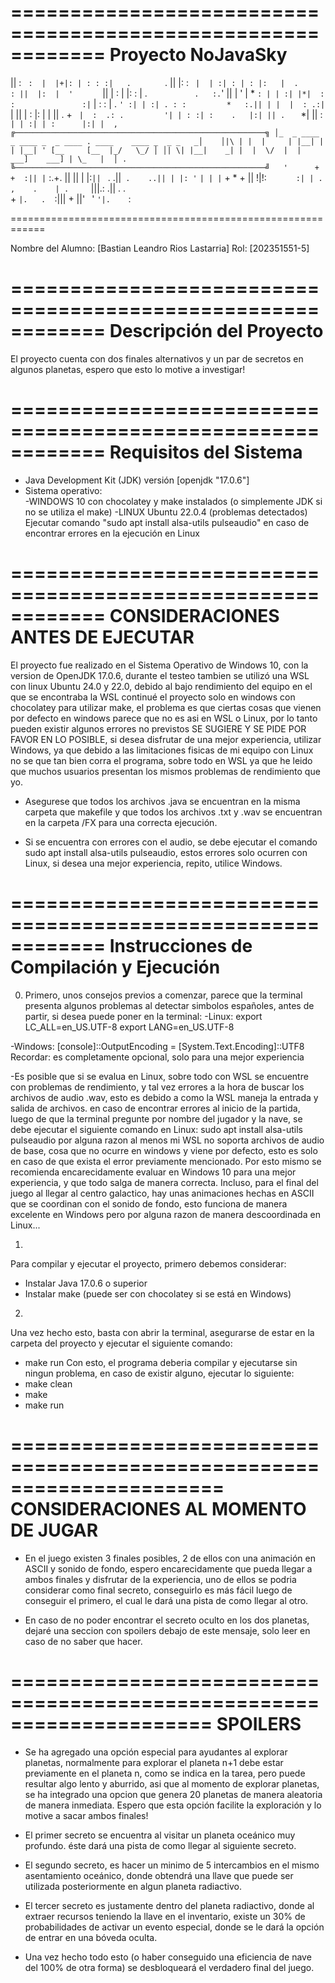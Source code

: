 ============================================================
                     Proyecto NoJavaSky
============================================================
||  :     `  :  |  |+|: | : : :|   .        `              .
||  |:  :    `  |  | :| : | : |:   |  .                    :
||  |:  |  '       ` || | : | |: : |   .  `           .   :.
`'  ||  |  ' |   *    ` : | | :| |*|  :   :               :|
     `  |  : :  |  .      ` ' :| | :| . : :         *   :.||
           | |  |  : .:|       ` | || | : |: |          | ||
 .         + `  |  :  .: .         '| | : :| :    .   |:| ||
         .    ` *|  || :       `    | | :| | :      |:| |  ,
╔────────────────────────────────────────────────────────╗
│_  _ ____     _ ____ _  _ ____ . ____    ____ _  _ _   _│   
│|\ | |  |     | |__| |  | |__| ' [__     [__  |_/   \_/ │
│| \| |__|    _| |  |  \/  |  |   ___]    ___] | \_   |  │ .
╚────────────────────────────────────────────────────────╝  
 '      +        +  :|| |`     :.+. || || | |:`|| `
            .      .||` .    ..|| | |: '` `| | |`  +   *
    +              ||        !|!: `       :| |
        .  ,    .    | .      `|||.:      .||    .      .  
           +          `|.   .  `:|||   + ||'     `
                         `'       `'|.    `:

============================================================

Nombre del Alumno: [Bastian Leandro Rios Lastarria]
Rol: [202351551-5]

============================================================
Descripción del Proyecto
============================================================
El proyecto cuenta con dos finales alternativos y un par de
secretos en algunos planetas, espero que esto lo motive a
investigar!

============================================================
Requisitos del Sistema
============================================================
- Java Development Kit (JDK) versión [openjdk "17.0.6"]
- Sistema operativo:                      
        -WINDOWS 10 con chocolatey y make instalados 
        (o simplemente JDK si no se utiliza el make)
        -LINUX Ubuntu 22.0.4 (problemas detectados)
        Ejecutar comando "sudo apt install alsa-utils pulseaudio"
        en caso de encontrar errores en la ejecución en Linux

============================================================
CONSIDERACIONES ANTES DE EJECUTAR
============================================================

El proyecto fue realizado en el Sistema Operativo de Windows
10, con la version de OpenJDK 17.0.6, durante el testeo
tambien se utilizó una WSL con linux Ubuntu 24.0 y 22.0,
debido al bajo rendimiento del equipo en el que se encontraba
la WSL continué el proyecto solo en windows con chocolatey
para utilizar make, el problema es que ciertas cosas que
vienen por defecto en windows parece que no es asi en WSL o
Linux, por lo tanto pueden existir algunos errores no previstos
SE SUGIERE Y SE PIDE POR FAVOR EN LO POSIBLE, si desea disfrutar
de una mejor experiencia, utilizar Windows, ya que debido a las
limitaciones fisicas de mi equipo con Linux no se que tan bien
corra el programa, sobre todo en WSL ya que he leido que muchos
usuarios presentan los mismos problemas de rendimiento que yo.

- Asegurese que todos los archivos .java se encuentran en la misma carpeta
que makefile y que todos los archivos .txt y .wav se encuentran en la 
carpeta /FX para una correcta ejecución.

- Si se encuentra con errores con el audio, se debe ejecutar el comando
sudo apt install alsa-utils pulseaudio, estos errores solo ocurren con
Linux, si desea una mejor experiencia, repito, utilice Windows.

============================================================
Instrucciones de Compilación y Ejecución
============================================================
0. Primero, unos consejos previos a comenzar, parece que la
terminal presenta algunos problemas al detectar simbolos 
españoles, antes de partir, si desea puede poner en la terminal:
        -Linux: export LC_ALL=en_US.UTF-8
                export LANG=en_US.UTF-8

-Windows: [console]::OutputEncoding = [System.Text.Encoding]::UTF8
Recordar: es completamente opcional, solo para una mejor experiencia

-Es posible que si se evalua en Linux, sobre todo con WSL se encuentre
con problemas de rendimiento, y tal vez errores a la hora de buscar
los archivos de audio .wav, esto es debido a como la WSL maneja la
entrada y salida de archivos. en caso de encontrar errores al inicio
de la partida, luego de que la terminal pregunte por nombre del
jugador y la nave, se debe ejecutar el siguiente comando en Linux:
sudo apt install alsa-utils pulseaudio
por alguna razon al menos mi WSL no soporta archivos de audio de base,
cosa que no ocurre en windows y viene por defecto, esto es solo en caso
de que exista el error previamente mencionado. Por esto mismo se 
recomienda encarecidamente evaluar en Windows 10 para una mejor
experiencia, y que todo salga de manera correcta.
Incluso, para el final del juego al llegar al centro galactico, hay unas
animaciones hechas en ASCII que se coordinan con el sonido de fondo,
esto funciona de manera excelente en Windows pero por alguna razon
de manera descoordinada en Linux...

1.
Para compilar y ejecutar el proyecto, primero debemos considerar:
- Instalar Java 17.0.6 o superior
- Instalar make (puede ser con chocolatey si se está en Windows)

2.
Una vez hecho esto, basta con abrir la terminal, asegurarse de estar
en la carpeta del proyecto y ejecutar el siguiente comando:
- make run
Con esto, el programa deberia compilar y ejecutarse sin ningun problema,
en caso de existir alguno, ejecutar lo siguiente:
- make clean
- make
- make run

======================================================================
CONSIDERACIONES AL MOMENTO DE JUGAR
======================================================================

- En el juego existen 3 finales posibles, 2 de ellos con una animación
en ASCII y sonido de fondo, espero encarecidamente que pueda llegar a
ambos finales y disfrutar de la experiencia, uno de ellos se podria
considerar como final secreto, conseguirlo es más fácil luego de conseguir
el primero, el cual le dará una pista de como llegar al otro.

- En caso de no poder encontrar el secreto oculto en los dos planetas, 
dejaré una seccion con spoilers debajo de este mensaje, solo leer en caso
de no saber que hacer.

=====================================================================
SPOILERS
=====================================================================

- Se ha agregado una opción especial para ayudantes al explorar planetas,
normalmente para explorar el planeta n+1 debe estar previamente en el
planeta n, como se indica en la tarea, pero puede resultar algo lento
y aburrido, asi que al momento de explorar planetas, se ha integrado
una opcion que genera 20 planetas de manera aleatoria de manera inmediata.
Espero que esta opción facilite la exploración y lo motive a sacar ambos
finales!

- El primer secreto se encuentra al visitar un planeta oceánico muy
profundo. éste dará una pista de como llegar al siguiente secreto.

- El segundo secreto, es hacer un minimo de 5 intercambios en el mismo
asentamiento oceánico, donde obtendrá una llave que puede ser utilizada
posteriormente en algun planeta radiactivo.

- El tercer secreto es justamente dentro del planeta radiactivo, donde
al extraer recursos teniendo la llave en el inventario, existe un 30%
de probabilidades de activar un evento especial, donde se le dará la
opción de entrar en una bóveda oculta.

- Una vez hecho todo esto (o haber conseguido una eficiencia de nave
del 100% de otra forma) se desbloqueará el verdadero final del juego.

